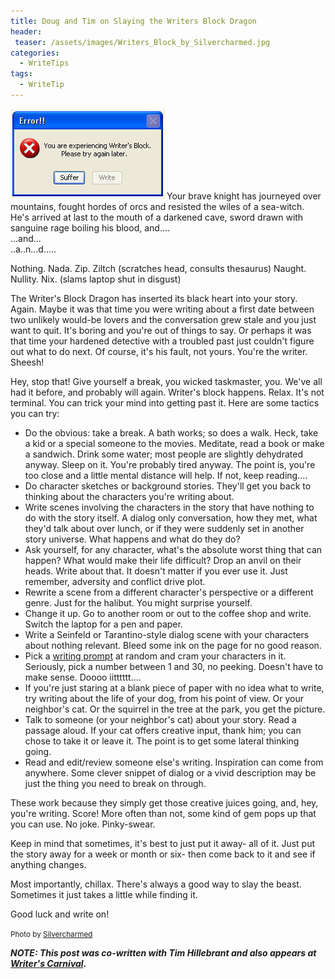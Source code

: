 ```yaml
---
title: Doug and Tim on Slaying the Writers Block Dragon
header:
 teaser: /assets/images/Writers_Block_by_Silvercharmed.jpg
categories:
  - WriteTips
tags:
  - WriteTip
---
```

<img src="/assets/images/Writers_Block_by_Silvercharmed.jpg">Your brave knight has journeyed over mountains, fought hordes of orcs and resisted the wiles of a sea-witch. He's arrived at last to the mouth of a darkened cave, sword drawn with sanguine rage boiling his blood, and....  
 ...and...  
 ..a..n...d.....

Nothing. Nada. Zip. Ziltch (scratches head, consults thesaurus) Naught. Nullity. Nix. (slams laptop shut in disgust)

The Writer's Block Dragon has inserted its black heart into your story. Again. Maybe it was that time you were writing about a first date between two unlikely would-be lovers and the conversation grew stale and you just want to quit. It's boring and you're out of things to say. Or perhaps it was that time your hardened detective with a troubled past just couldn't figure out what to do next. Of course, it's his fault, not yours. You're the writer. Sheesh!

Hey, stop that! Give yourself a break, you wicked taskmaster, you. We've all had it before, and probably will again. Writer's block happens. Relax. It's not terminal. You can trick your mind into getting past it. Here are some tactics you can try:

<ul>
  <li>Do the obvious: take a break. A bath works; so does a walk. Heck, take a kid or a special someone to the movies. Meditate, read a book or make a sandwich. Drink some water; most people are slightly dehydrated anyway. Sleep on it. You're probably tired anyway. The point is, you're too close and a little mental distance will help. If not, keep reading....</li>
  <li>Do character sketches or background stories. They'll get you back to thinking about the characters you're writing about.</li>
  <li>Write scenes involving the characters in the story that have nothing to do with the story itself. A dialog only conversation, how they met, what they'd talk about over lunch, or if they were suddenly set in another story universe. What happens and what do they do?</li>
  <li>Ask yourself, for any character, what's the absolute worst thing that can happen? What would make their life difficult? Drop an anvil on their heads. Write about that. It doesn't matter if you ever use it. Just remember, adversity and conflict drive plot.</li>
  <li>Rewrite a scene from a different character's perspective or a different genre. Just for the halibut. You might surprise yourself.</li>
  <li>Change it up. Go to another room or out to the coffee shop and write. Switch the laptop for a pen and paper.</li>
  <li>Write a Seinfeld or Tarantino-style dialog scene with your characters about nothing relevant. Bleed some ink on the page for no good reason.</li>
  <li>Pick a <a href="http://www.writerscarnival.ca/writing-prompts/">writing prompt</a> at random and cram your characters in it. Seriously, pick a number between 1 and 30, no peeking. Doesn't have to make sense. Doooo iitttttt....</li>
  <li>If you're just staring at a blank piece of paper with no idea what to write, try writing about the life of your dog, from his point of view. Or your neighbor's cat. Or the squirrel in the tree at the park, you get the picture.</li>
  <li>Talk to someone (or your neighbor's cat) about your story. Read a passage aloud. If your cat offers creative input, thank him; you can chose to take it or leave it. The point is to get some lateral thinking going.</li>
  <li>Read and edit/review someone else's writing. Inspiration can come from anywhere. Some clever snippet of dialog or a vivid description may be just the thing you need to break on through.</li>
</ul>

These work because they simply get those creative juices going, and, hey, you're writing. Score! More often than not, some kind of gem pops up that you can use. No joke. Pinky-swear.

Keep in mind that sometimes, it's best to just put it away- all of it. Just put the story away for a week or month or six- then come back to it and see if anything changes.

Most importantly, chillax. There's always a good way to slay the beast. Sometimes it just takes a little while finding it.

Good luck and write on!

<small>Photo by <a href="http://silvercharmed.deviantart.com/art/Writers-Block-104803875" target="_blank">Silvercharmed</a></small>

***NOTE: This post was co-written with Tim Hillebrant and also appears at <a href="http://www.writerscarnival.ca/doug-and-tim-on-slaying-the-writers-block-dragon/">Writer's Carnival</a>.***